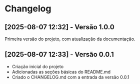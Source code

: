 # Changelog

## [2025-08-07 12:32] - Versão 1.0.0
Primeira versão do projeto, com atualização da documentação.

## [2025-08-07 12:33] - Versão 0.0.1
- Criação inicial do projeto
- Adicionadas as seções básicas do README.md
- Criado o CHANGELOG.md com a entrada da versão 0.0.1

